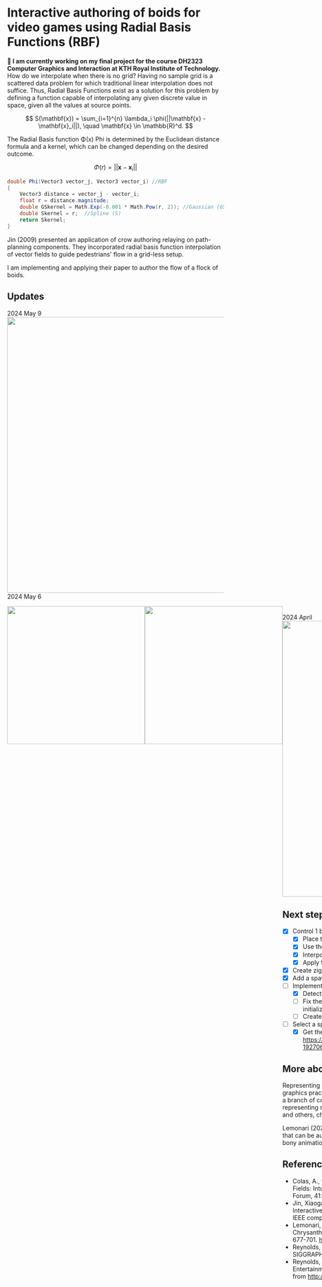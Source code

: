 # Interactive authoring of boids for video games using Radial Basis Functions (RBF)

**🚧 I am currently working on my final project for the course DH2323 Computer Graphics and Interaction at KTH Royal Institute of Technology.**
<br/>
How do we interpolate when there is no grid? Having no sample grid is a scattered data problem for which traditional linear interpolation does not suffice. Thus, Radial Basis Functions exist as a solution for this problem by defining a function capable of interpolating any given discrete value in space, given all the values at source points.

$$
S(\mathbf{x}) = \sum_{i=1}^{n} \lambda_i \phi(||\mathbf{x} - \mathbf{x}_i||), \quad \mathbf{x} \in \mathbb{R}^d.
$$

The Radial Basis function Φ(x) Phi is determined by the Euclidean distance formula and a kernel, which can be changed depending on the desired outcome.

$$
\Phi(r) = ||\mathbf{x} - \mathbf{x}_i||
$$

```csharp
double Phi(Vector3 vector_j, Vector3 vector_i) //RBF
{
    Vector3 distance = vector_j - vector_i;
    float r = distance.magnitude;
    double GSkernel = Math.Exp(-0.001 * Math.Pow(r, 2)); //Gaussian (GS)
    double Skernel = r;  //Spline (S)
    return Skernel;
}
```

Jin (2009) presented an application of crow authoring relaying on path-planning components. They incorporated radial basis function interpolation of vector fields to guide pedestrians' flow in a grid-less setup.

I am implementing and applying their paper to author the flow of a flock of boids.

## Updates
2024 May 9
<br/>
<img width="640px" src="https://github.com/DavidGiraldoCode/p-bois_steering_behaviors/blob/boid_follow_vector_field/Assets/Art/Images/boid_zig_zag.gif"/>
<br/>
2024 May 6
<br/>
<div style = "display: flex">
    <img width="320px" src="https://github.com/DavidGiraldoCode/p-bois_steering_behaviors/blob/develop/Assets/Art/Images/image.png"/>
    <img width="320px" src="https://github.com/DavidGiraldoCode/p-bois_steering_behaviors/blob/develop/Assets/Art/Images/vf1.png"/>
<div/>
<br/>
2024 April
<br/>
<img width="640px" src="https://github.com/DavidGiraldoCode/p-bois_steering_behaviors/blob/develop/Assets/Art/Flow_fields_test.gif"/>

## Next steps

- [x]  Control 1 boid in 3D with the vector field in 2D
    - [x]  Place the VF on the ground under the flying area (using x,z instead of x,y)
    - [x]  Use the X and Z coordinates to sample a point in the vector field.
    - [x]  Interpolate the vector components with the RBFs
    - [x]  Apply the force of the field on the boid’s behavior
- [x]  Create zig zag
- [x]  Add a spawn zone
- [ ]  Implement a user-friendly way to set a source vector on the field
    - [x]  Detect GameObjects orientation as source vectors
    - [ ]  Fix the order of execution. The interpolant is computed before the manual vector initializes. Use events to bubble up the information and compute.
    - [ ]  Create a despawn zone
- [ ]  Select a specific animal group behavior that can be represented with this method
    - [x]  Get the mesh: possible alternative https://assetstore.unity.com/packages/3d/characters/animals/birds/low-poly-bird-raven-192706

## More about crowd simulations

Representing multiple living entities in a virtual world has been one task that entices computer graphics practitioners, from movies and video games to urban planning and architecture. This is a branch of computer graphics animation called crow simulation. Crowd simulation is about representing non-verbal behaviors of virtual agents and their relations with their environment and others, characterized by the change of position of entities over time (Colas 2022). 

Lemonari (2022) categorizes the components that encompass crowd simulation and the aspects that can be authored into six categories: Hih-level behaviors, path-planning, local movements, bony animation, visualization, and post-processing.

## References

- Colas, A., van Toll, W., Zibrek, K., Hoyet, L., Olivier, A.-.-H. and Pettré, J. (2022), Interaction Fields: Intuitive Sketch-based Steering Behaviors for Crowd Simulation. Computer Graphics Forum, 41: 521-534. https://doi.org/10.1111/cgf.14491
- Jin, Xiaogang & Xu, Jiayi & Wang, Charlie & Huang, Shengsheng & Zhang, Jun. (2009). Interactive Control of Large-Crowd Navigation in Virtual Environments Using Vector Fields. IEEE computer graphics and applications. 28. 37-46. 10.1109/MCG.2008.117.
- Lemonari, M., Blanco, R., Charalambous, P., Pelechano, N., Avraamides, M., Pettré, J. and Chrysanthou, Y. (2022), Authoring Virtual Crowds: A Survey. Computer Graphics Forum, 41: 677-701. https://doi.org/10.1111/cgf.14506
- Reynolds, C. W. (1987). Flocks, herds and schools: A distributed behavioral model. SIGGRAPH Comput. Graph. 21, 4 (July 1987), 25–34. https://doi.org/10.1145/37402.37406
- Reynolds, C. W. (1999). Steering Behaviors For Autonomous Characters. Sony Computer Entertainment America, 919 East Hillsdale Boulevard, Foster City, California 94404. Retrieved from http://www.red.com/cwr/
